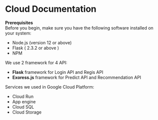 # Cloud Documentation
**Prerequisites**  
Before you begin, make sure you have the following software installed on your system:
- Node.js (version 12 or above)
- Flask ( 2.3.2 or above )
- NPM  
  
We use 2 framework for 4 API:  
- **Flask** framework for Login API and Regis API
- **Exoress.js** framework for Predict API and Recommendation API
  
Services we used in Google Cloud Platform:  
- Cloud Run
- App engine
- Cloud SQL
- Cloud Storage
